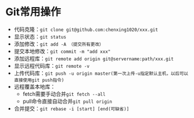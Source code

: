 # Git常用操作

* 代码克隆：`git clone git@github.com:chenxing1020/xxx.git`
* 显示状态：`git status`
* 添加修改：`git add -A （提交所有更改）`
* 提交本地修改：`git commit -m "add xxx"`
* 添加远程库：`git remote add origin git@servername:path/xxx.git`
* 显示远程代码库：`git remote -v`
* 上传代码库：`git push -u origin master(第一次上传-u指定默认主机，以后可以直接使用git push指令)`
* 远程覆盖本地库：
  * fetch需要手动合并`git fetch --all`
  * pull命令直接自动合并`git pull origin`
* 合并提交：`git rebase -i [start] [end(可缺省)]`
